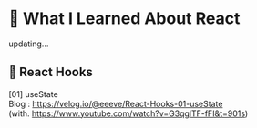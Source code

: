 # 📔 What I Learned About React

updating...

## 🐻 React Hooks

[01] useState <br/>
Blog : https://velog.io/@eeeve/React-Hooks-01-useState <br/>
(with. https://www.youtube.com/watch?v=G3qglTF-fFI&t=901s) <br/>

